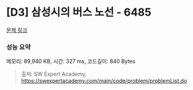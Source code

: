 # [D3] 삼성시의 버스 노선 - 6485 

[문제 링크](https://swexpertacademy.com/main/code/problem/problemDetail.do?contestProbId=AWczm7QaACgDFAWn) 

### 성능 요약

메모리: 89,940 KB, 시간: 327 ms, 코드길이: 840 Bytes



> 출처: SW Expert Academy, https://swexpertacademy.com/main/code/problem/problemList.do